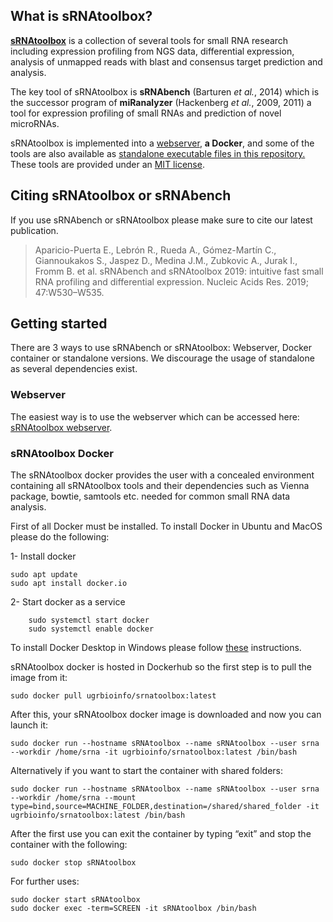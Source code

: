 ## What is sRNAtoolbox?

[**sRNAtoolbox**](https://academic.oup.com/nar/article/47/W1/W530/5494756#:~:text=https%3A//doi.org/10.1093/nar/gkz415) is a collection of several tools for small RNA research including expression profiling from NGS data, differential expression, analysis of unmapped reads with blast and consensus target prediction and analysis.

The key tool of sRNAtoolbox is **sRNAbench** (Barturen _et al._, 2014) which is the successor program of **miRanalyzer** (Hackenberg _et al._, 2009, 2011) a tool for expression profiling of small RNAs and prediction of novel microRNAs.

sRNAtoolbox is implemented into a [webserver](https://arn.ugr.es/srnatoolbox), **a Docker**, and some of the tools are also available as [standalone executable files in this repository.](https://github.com/bioinfoUGR/sRNAtoolbox/tree/master/exec) These tools are provided under an [MIT license](./LICENSE).

## Citing sRNAtoolbox or sRNAbench
If you use sRNAbench or sRNAtoolbox please make sure to cite our latest publication.
>Aparicio-Puerta E., Lebrón R., Rueda A., Gómez-Martín C., Giannoukakos S., Jaspez D., Medina J.M., Zubkovic A., Jurak I., Fromm B. et al. sRNAbench and sRNAtoolbox 2019: intuitive fast small RNA profiling and differential expression. Nucleic Acids Res. 2019; 47:W530–W535.
## Getting started

There are 3 ways to use sRNAbench or sRNAtoolbox: Webserver, Docker container or standalone versions. We discourage the usage of standalone as several dependencies exist. 

### Webserver
The easiest way is to use the webserver which can be accessed here: [sRNAtoolbox webserver](https://arn.ugr.es/srnatoolbox). 

### sRNAtoolbox Docker
The sRNAtoolbox docker provides the user with a concealed environment containing all sRNAtoolbox tools and their dependencies such as Vienna package, bowtie, samtools etc. needed for common small RNA data analysis. 

First of all Docker must be installed. To install Docker in Ubuntu and MacOS please do the following: 

1- Install docker
```
sudo apt update
sudo apt install docker.io
```

2- Start docker as a service
```
	sudo systemctl start docker
	sudo systemctl enable docker
```
To install Docker Desktop in Windows please follow [these](https://docs.docker.com/docker-for-windows/install/) instructions.

sRNAtoolbox docker is hosted in Dockerhub so the first step is to pull the image from it:

```
sudo docker pull ugrbioinfo/srnatoolbox:latest
```

After this, your sRNAtoolbox docker image is downloaded and now you can launch it:
```
sudo docker run --hostname sRNAtoolbox --name sRNAtoolbox --user srna --workdir /home/srna -it ugrbioinfo/srnatoolbox:latest /bin/bash
```

Alternatively if you want to start the container with shared folders:

```
sudo docker run --hostname sRNAtoolbox --name sRNAtoolbox --user srna --workdir /home/srna --mount type=bind,source=MACHINE_FOLDER,destination=/shared/shared_folder -it ugrbioinfo/srnatoolbox:latest /bin/bash
```

After the first use you can exit the container by typing “exit” and stop the container with the following:
```
sudo docker stop sRNAtoolbox
```

For further uses:
```
sudo docker start sRNAtoolbox 
sudo docker exec -term=SCREEN -it sRNAtoolbox /bin/bash
```
